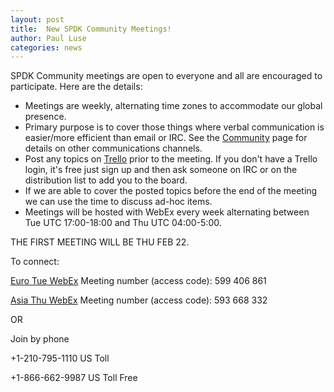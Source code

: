 ```yaml
---
layout: post
title:  New SPDK Community Meetings!
author: Paul Luse
categories: news
---
```

SPDK Community meetings are open to everyone and all are encouraged to
participate. Here are the details:

* Meetings are weekly, alternating time zones to accommodate our global
presence.
* Primary purpose is to cover those things where verbal communication is
easier/more efficient than email or IRC. See the [Community](http://www.spdk.io/community/) page
for details on other communications channels.
* Post any topics on [Trello](https://trello.com/b/DvM7XayJ) prior to the
meeting. If you don't have a Trello login, it's free just sign up and then ask someone on
IRC or on the distribution list to add you to the board.
* If we are able to cover the posted topics before the end of the meeting
we can use the time to discuss ad-hoc items.
* Meetings will be hosted with WebEx every week alternating between Tue UTC 17:00-18:00 and Thu UTC 04:00-5:00.

THE FIRST MEETING WILL BE THU FEB 22.

To connect:

[Euro Tue WebEx](https://intel.webex.com/intel/j.php?MTID=ma0bbb01329b3feb30a88fa38f8c60aed)
Meeting number (access code): 599 406 861

[Asia Thu WebEx](https://intel.webex.com/intel/j.php?MTID=m9d66f9edca0165483a6ff8515c487381)
Meeting number (access code): 593 668 332

OR

Join by phone

+1-210-795-1110 US Toll

+1-866-662-9987 US Toll Free
